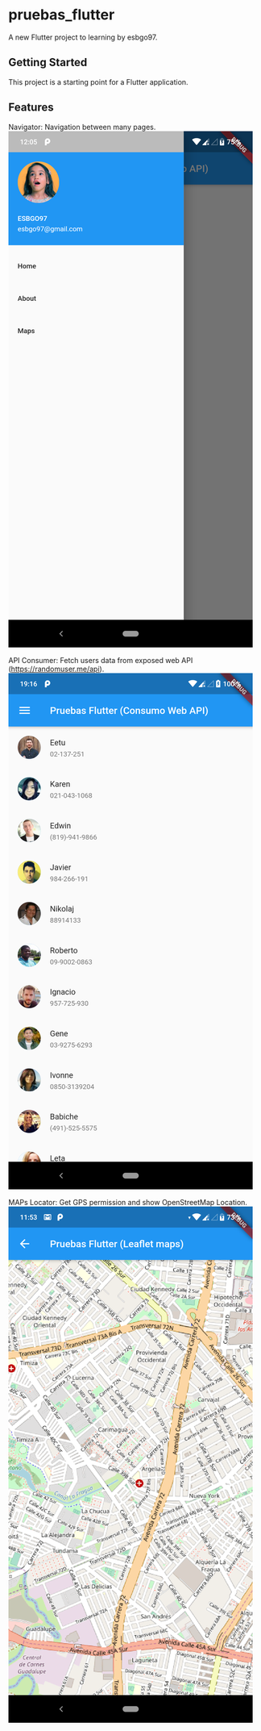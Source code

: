 # pruebas_flutter

A new Flutter project to learning by esbgo97.

## Getting Started

This project is a starting point for a Flutter application.

## Features

Navigator: Navigation between many pages.
![Image of Nav Feature](https://raw.githubusercontent.com/esbgo97/learning_flutter/master/screenshots/Navigation.png)

API Consumer: Fetch users data from exposed web API (https://randomuser.me/api).
![Image of Nav Feature](https://raw.githubusercontent.com/esbgo97/learning_flutter/master/screenshots/FetchAPI.png)

MAPs Locator: Get  GPS permission and show OpenStreetMap Location.
![Image of Nav Feature](https://raw.githubusercontent.com/esbgo97/learning_flutter/master/screenshots/Maps.png)
